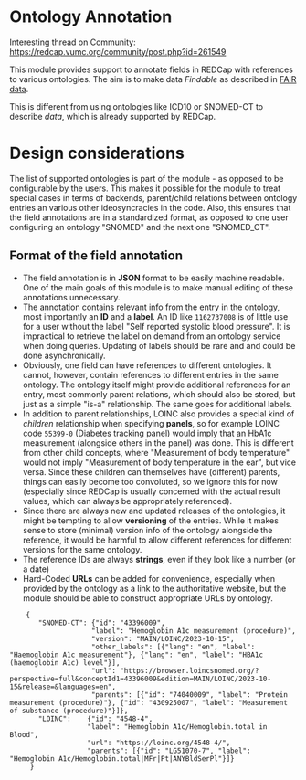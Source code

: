 # Ontology Annotation

Interesting thread on Community: https://redcap.vumc.org/community/post.php?id=261549 

This module provides support to annotate fields in REDCap with references to various ontologies. The aim is to make data *Findable* as described in [FAIR data](https://en.wikipedia.org/wiki/FAIR_data). 

This is different from using ontologies like ICD10 or SNOMED-CT to describe *data*, which is already supported by REDCap. 

# Design considerations

The list of supported ontologies is part of the module - as opposed to be configurable by the users. This makes it possible for the module to treat special cases in terms of backends, parent/child relations between ontology entries an various other ideosyncracies in the code. Also, this ensures that the field annotations are in a standardized format, as opposed to one user configuring an ontology "SNOMED" and the next one "SNOMED_CT". 

## Format of the field annotation

- The field annotation is in **JSON** format to be easily machine readable. One of the main goals of this module is to make manual editing of these annotations unnecessary.
- The annotation contains relevant info from the entry in the ontology, most importantly an **ID** and a **label**. An ID like `1162737008` is of little use for a user without the label "Self reported systolic blood pressure". It is impractical to retrieve the label on demand from an ontology service when doing queries. Updating of labels should be rare and and could be done asynchronically. 
- Obviously, one field can have references to different ontologies. It cannot, however, contain references to different entries in the same ontology. The ontology itself might provide additional references for an entry, most commonly parent relations, which should also be stored, but just as a simple "is-a" relationship. The same goes for additional labels.
- In addition to parent relationships, LOINC also provides a special kind of *children* relationship when specifying **panels**, so for example LOINC code `55399-0` (Diabetes tracking panel) would imply that an HbA1c measurement (alongside others in the panel) was done. This is different from other child concepts, where "Measurement of body temperature" would not imply "Measurement of body temperature in the ear", but vice versa. Since these children can themselves have (different) parents, things can easily become too convoluted, so we ignore this for now (especially since REDCap is usually concerned with the actual result values, which can always be appropriately referenced).
- Since there are always new and updated releases of the ontologies, it might be tempting to allow **versioning** of the entries. While it makes sense to store (minimal) version info of the ontology alongside the reference, it would be harmful to allow different references for different versions for the same ontology.
- The reference IDs are always **strings**, even if they look like a number (or a date)
- Hard-Coded **URLs** can be added for convenience, especially when provided by the ontology as a link to the authoritative website, but the module should be able to construct appropriate URLs by ontology.

```{json}
    {
       "SNOMED-CT": {"id": "43396009",
                    "label": "Hemoglobin A1c measurement (procedure)",
                    "version": "MAIN/LOINC/2023-10-15",
                    "other_labels": [{"lang": "en", "label": "Haemoglobin A1c measurement"}, {"lang": "en", "label": "HBA1c (haemoglobin A1c) level"}],
                    "url": "https://browser.loincsnomed.org/?perspective=full&conceptId1=43396009&edition=MAIN/LOINC/2023-10-15&release=&languages=en",
                    "parents": [{"id": "74040009", "label": "Protein measurement (procedure)"}, {"id": "430925007", "label": "Measurement of substance (procedure)"}]},
       "LOINC":    {"id": "4548-4",
                   "label": "Hemoglobin A1c/Hemoglobin.total in Blood",
                   "url": "https://loinc.org/4548-4/",
                   "parents": [{"id": "LG51070-7", "label": "Hemoglobin A1c/Hemoglobin.total|MFr|Pt|ANYBldSerPl"}]}
     }


```

